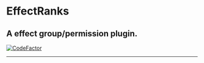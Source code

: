 # EffectRanks
A effect group/permission plugin.
---

[![CodeFactor](https://www.codefactor.io/repository/github/devblook/effectranks/badge/main)](https://www.codefactor.io/repository/github/devblook/effectranks/overview/main)

---
